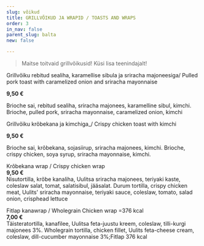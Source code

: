 ```yaml
---
slug: võikud
title: GRILLVÕIKUD JA WRAPID / TOASTS AND WRAPS
order: 3
in_nav: false
parent_slug: balta
new: false

---
```

<div class="ellipsis"></div>

> Maitse toitvaid grillvõikusid! Küsi lisa teenindajalt!

<span class="spicy"></span>

Grillvõiku rebitud sealiha, karamellise sibula ja sriracha majoneesiga/ Pulled pork toast with caramelized onion and sriracha mayonnaise

**9,50 €**

<span class="koostis">Brioche sai, rebitud sealiha, sriracha majonees, karamelline sibul, kimchi. Brioche, pulled pork, sriracha mayonnaise, caramelized onion, kimchi

<span class="spicy"></span>

Grillvõiku krõbekana ja kimchiga_/ Crispy chicken toast with kimchi

**9,50 €**

<span class="koostis"> Brioche sai, krõbekana, sojasiirup, sriracha majonees, kimchi. Brioche, crispy chicken, soya syrup, sriracha mayonnaise, kimchi.

<span class="spicy"></span>

Krõbekana wrap / Crispy chicken wrap  
**9,50 €**  
<span class="koostis">Nisutortilla, krõbe kanaliha, Uulitsa sriracha majonees, teriyaki kaste, coleslaw salat, tomat,  salatisibul, jääsalat. Durum tortilla, crispy chicken meat, Uulits' sriracha mayonnaise, teriyaki sauce, coleslaw, tomato, salad onion, crisphead lettuce</span>

<span class="special"></span>

Fitlap kanawrap / Wholegrain Chicken wrap =376 kcal  
**7,00 €**  
<span class="koostis">Täisteratortilla, kanafilee, Uulitsa feta-juustu kreem, coleslaw, tilli-kurgi majonees 3%. Wholegrain tortilla, chicken fillet, Uulits feta-cheese cream, coleslaw, dill-cucumber mayonnaise 3%;</span>Fitlap 376 kcal</span>